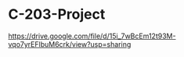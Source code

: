 # C-203-Project

https://drive.google.com/file/d/15i_7wBcEm12t93M-vqo7yrEFlbuM6crk/view?usp=sharing
